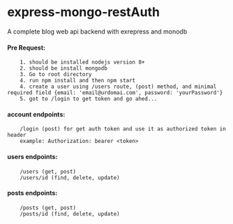 # express-mongo-restAuth
A complete blog web api backend with exrepress and monodb

####    Pre Request:
        1. should be installed nodejs version 8+
        2. should be install mongodb
        3. Go to root directory
        4. run npm install and then npm start
        4. create a user using /users route, (post) method, and minimal required field {email: 'email@urdomai.com', password: 'yourPassword'}
        5. got to /login to get token and go ahed...

####    account endpoints:
        /login (post) for get auth token and use it as authorized token in header
        example: Authorization: bearer <token>

####    users endpoints:
        /users (get, post)
        /users/id (find, delete, update)

####    posts endpoints:
        /posts (get, post)
        /posts/id (find, delete, update)
